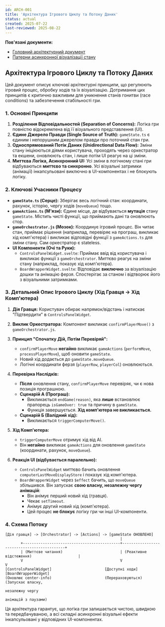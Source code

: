 ```yaml
---
id: ARCH-001
title: 'Архітектура Ігрового Циклу та Потоку Даних'
status: actual
created: 2025-07-22
last-reviewed: 2025-08-22
---
```


**Пов'язані документи:**
- [Головний архітектурний документ](../ARCHITECTURE.md)
- [Патерни асинхронної візуалізації стану](patterns-asynchronous-state-visualization.md)

## Архітектура Ігрового Циклу та Потоку Даних

Цей документ описує ключові архітектурні принципи, що регулюють ігровий процес, обробку ходів та їх візуалізацію. Дотримання цих принципів є критично важливим для уникнення станів гонитви (race conditions) та забезпечення стабільності гри.

### 1. Основні Принципи

1.  **Розділення Відповідальностей (Separation of Concerns):** Логіка гри повністю відокремлена від її візуального представлення (UI).
2.  **Єдине Джерело Правди (Single Source of Truth):** `gameState.ts` є єдиним і непорушним джерелом правди про поточний стан гри.
3.  **Односпрямований Потік Даних (Unidirectional Data Flow):** Зміни стану ініціюються діями користувача, проходять через оркестратор та екшени, оновлюють стан, і лише потім UI реагує на ці зміни.
4.  **Миттєва Логіка, Асинхронний UI:** Усі зміни в логічному стані гри відбуваються **миттєво та синхронно**. Усі візуальні затримки (анімації) інкапсульовані виключно в UI-компонентах і не блокують логіку.

### 2. Ключові Учасники Процесу

-   **`gameState.ts` (Серце):** Зберігає весь логічний стан: координати, рахунок, історію, чергу ходів (`moveQueue`) тощо.
-   **`gameActions.ts` (М'язи):** Єдине місце, де відбувається **мутація** стану `gameState`. Містить чисті функції, що приймають дані та оновлюють стор.
-   **`gameOrchestrator.js` (Мозок):** Координує ігровий процес. Він читає стан, приймає рішення (наприклад, перевіряє на програш, викликає хід комп'ютера) і викликає відповідні функції з `gameActions.ts` для зміни стану. Сам оркестратор є stateless.
-   **UI Компоненти (Очі та Руки):**
    -   `ControlsPanelWidget.svelte`: Приймає ввід від користувача і викликає функції з `gameOrchestrator`. Миттєво реагує на зміни стану (наприклад, показує хід комп'ютера).
    -   `BoardWrapperWidget.svelte`: Відповідає **виключно** за візуалізацію дошки та анімацію ферзя. Спостерігає за станом і відтворює його з візуальними затримками.

### 3. Детальний Опис Ігрового Циклу (Хід Гравця -> Хід Комп'ютера)

1.  **Дія Гравця:** Користувач обирає напрямок/відстань і натискає "Підтвердити" в `ControlsPanelWidget`.

2.  **Виклик Оркестратора:** Компонент викликає `confirmPlayerMove()` з `gameOrchestrator.js`.

3.  **Принцип "Спочатку Дій, Потім Перевіряй":**
    -   `confirmPlayerMove` **негайно** викликає `gameActions` (`performMove`, `processPlayerMove`), щоб оновити `gameState`.
    -   Новий хід додається до `gameState.moveQueue`.
    -   Логічні координати ферзя (`playerRow`, `playerCol`) оновлюються.

4.  **Перевірка Наслідків:**
    -   **Після** оновлення стану, `confirmPlayerMove` перевіряє, чи є нова позиція програшною.
    -   **Сценарій А (Програш):**
        -   Викликається `endGame(reason)`, яка **лише** встановлює прапорець `isGameOver: true` та причину в `gameState`.
        -   Функція завершується. **Хід комп'ютера не викликається.**
    -   **Сценарій Б (Валідний хід):**
        -   Викликається `triggerComputerMove()`.

5.  **Хід Комп'ютера:**
    -   `triggerComputerMove` отримує хід від AI.
    -   Він **негайно** викликає `gameActions` для оновлення `gameState` (координати, рахунок, `moveQueue`).

6.  **Реакція UI (відбувається паралельно):**
    -   `ControlsPanelWidget` миттєво бачить оновлення `computerLastMoveDisplayStore` і показує хід комп'ютера.
    -   `BoardWrapperWidget` через `$effect` бачить, що `moveQueue` збільшився. Він запускає **свою власну, незалежну чергу анімацій**:
        -   Він анімує перший новий хід (гравця).
        -   Чекає `setTimeout`.
        -   Анімує другий новий хід (комп'ютера).
        -   Цей процес **не блокує** логіку гри чи інші UI-компоненти.

### 4. Схема Потоку

```
[Дія гравця] -> [Orchestrator] -> [Actions] -> [gameState ОНОВЛЕНО]
                                                    |
       +--------------------------------------------+--------------------------------------------+
       | (Миттєве читання)                          | (Реактивне відстеження)                     |
       V                                            V                                            V
[ControlsPanelWidget]                        [Доступні ходи]                              [BoardWrapperWidget]
(Оновлює center-info)                        (Перераховуються)                            (Запускає власну,
                                                                                          незалежну чергу
                                                                                          анімацій з паузами)
```

Ця архітектура гарантує, що логіка гри залишається чистою, швидкою та передбачуваною, а всі складні асинхронні візуальні ефекти інкапсульовані у відповідних UI-компонентах. 